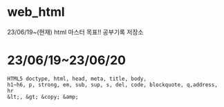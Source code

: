 # web_html
23/06/19~(현재) html 마스터 목표!! 공부기록 저장소

# 23/06/19~23/06/20

```
HTML5 doctype, html, head, meta, title, body,
h1~h6, p, strong, em, sub, sup, s, del, code, blockquote, q,address, hr
&lt;, &gt; &copy; &amp;
```
